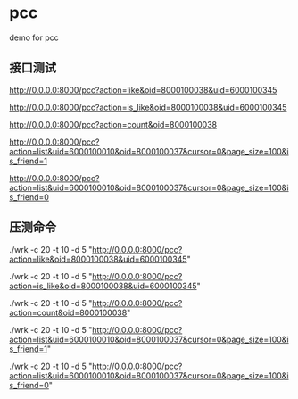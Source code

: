 # pcc

demo for pcc

## 接口测试
http://0.0.0.0:8000/pcc?action=like&oid=8000100038&uid=6000100345

http://0.0.0.0:8000/pcc?action=is_like&oid=8000100038&uid=6000100345

http://0.0.0.0:8000/pcc?action=count&oid=8000100038

http://0.0.0.0:8000/pcc?action=list&uid=6000100010&oid=8000100037&cursor=0&page_size=100&is_friend=1

http://0.0.0.0:8000/pcc?action=list&uid=6000100010&oid=8000100037&cursor=0&page_size=100&is_friend=0

## 压测命令
./wrk -c 20 -t 10 -d 5 "http://0.0.0.0:8000/pcc?action=like&oid=8000100038&uid=6000100345"

./wrk -c 20 -t 10 -d 5 "http://0.0.0.0:8000/pcc?action=is_like&oid=8000100038&uid=6000100345"

./wrk -c 20 -t 10 -d 5 "http://0.0.0.0:8000/pcc?action=count&oid=8000100038"

./wrk -c 20 -t 10 -d 5 "http://0.0.0.0:8000/pcc?action=list&uid=6000100010&oid=8000100037&cursor=0&page_size=100&is_friend=1"

./wrk -c 20 -t 10 -d 5 "http://0.0.0.0:8000/pcc?action=list&uid=6000100010&oid=8000100037&cursor=0&page_size=100&is_friend=0"
